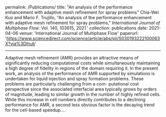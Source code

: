 permalink: /Publications/
title: "An analysis of the performance enhancement with adaptive mesh refinement for spray problems"
Chia-Wei Kuo and Mario F. Trujillo, "An analysis of the performance enhancement with adaptive mesh refinement for spray problems," <i>International Journal of Multiphase Flow</i>. Vol. 140, 103615, 2021.'
collection: publications
date: 2021-04-06
venue: 'International Journal of Multiphase Flow'
paperurl: 'https://www.sciencedirect.com/science/article/abs/pii/S030193222100063X?via%3Dihub'

---
Adaptive mesh refinement (AMR) provides an attractive means of significantly reducing computational costs while simultaneously maintaining a high degree of fidelity in regions of the domain requiring it. In the present work, an analysis of the performance of AMR supported by simulations is undertaken for liquid injection and spray formation problems. These problems are particularly challenging from a com- putational cost perspective since the associated interfacial area typically grows by orders of magnitude, leading to similar growth in the number of highly refined cells. While this increase in cell numbers directly contributes to a declining performance for AMR, a second less obvious factor is the decaying trend for the cell-based speedup....
